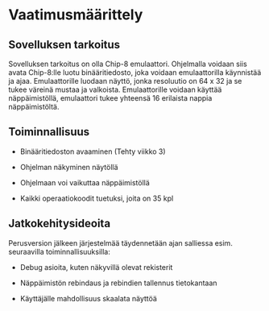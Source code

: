 # Vaatimusmäärittely

## Sovelluksen tarkoitus

Sovelluksen tarkoitus on olla Chip-8 emulaattori. Ohjelmalla voidaan siis avata Chip-8:lle luotu binääritiedosto, joka
voidaan emulaattorilla käynnistää ja ajaa. Emulaattorille luodaan näyttö, jonka resoluutio on 64 x 32 ja se tukee
väreinä mustaa ja valkoista. Emulaattorille voidaan käyttää näppäimistöllä, emulaattori tukee yhteensä 16 erilaista
nappia näppäimistöltä.

## Toiminnallisuus

- Binääritiedoston avaaminen (Tehty viikko 3)

- Ohjelman näkyminen näytöllä <!-- (Tehty viikko 4) -->

- Ohjelmaan voi vaikuttaa näppäimistöllä <!-- (Tehty viikko 5) -->

- Kaikki operaatiokoodit tuetuksi, joita on 35 kpl <!-- (Tehty viikko 6) -->

## Jatkokehitysideoita

Perusversion jälkeen järjestelmää täydennetään ajan salliessa esim. seuraavilla toiminnallisuuksilla:

- Debug asioita, kuten näkyvillä olevat rekisterit

- Näppäimistön rebindaus ja rebindien tallennus tietokantaan

- Käyttäjälle mahdollisuus skaalata näyttöä



